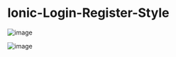 # Ionic-Login-Register-Style



![image](https://user-images.githubusercontent.com/84160974/148063573-9cf9a73d-6bdb-48ad-9795-a2eb9ce55e56.png)


![image](https://user-images.githubusercontent.com/84160974/148063605-f41f2aca-9dfa-466d-b570-c3a037ce8a7c.png)

